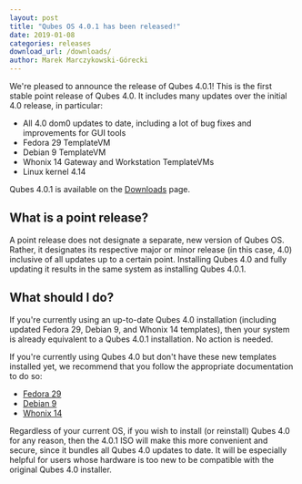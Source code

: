 ```yaml
---
layout: post
title: "Qubes OS 4.0.1 has been released!"
date: 2019-01-08
categories: releases
download_url: /downloads/
author: Marek Marczykowski-Górecki
---
```


We're pleased to announce the release of Qubes 4.0.1! This is the first
stable point release of Qubes 4.0. It includes many updates over the
initial 4.0 release, in particular:

 - All 4.0 dom0 updates to date, including a lot of bug fixes and
   improvements for GUI tools
 - Fedora 29 TemplateVM
 - Debian 9 TemplateVM
 - Whonix 14 Gateway and Workstation TemplateVMs
 - Linux kernel 4.14

Qubes 4.0.1 is available on the [Downloads] page.


What is a point release?
------------------------

A point release does not designate a separate, new version of Qubes OS.
Rather, it designates its respective major or minor release (in this
case, 4.0) inclusive of all updates up to a certain point. Installing
Qubes 4.0 and fully updating it results in the same system as installing
Qubes 4.0.1.


What should I do?
-----------------

If you're currently using an up-to-date Qubes 4.0 installation
(including updated Fedora 29, Debian 9, and Whonix 14 templates), then
your system is already equivalent to a Qubes 4.0.1 installation. No
action is needed.

If you're currently using Qubes 4.0 but don't have these new templates
installed yet, we recommend that you follow the appropriate
documentation to do so:

 - [Fedora 29]
 - [Debian 9]
 - [Whonix 14]

Regardless of your current OS, if you wish to install (or reinstall)
Qubes 4.0 for any reason, then the 4.0.1 ISO will make this more
convenient and secure, since it bundles all Qubes 4.0 updates to date.
It will be especially helpful for users whose hardware is too new to be
compatible with the original Qubes 4.0 installer.


[Downloads]: https://www.qubes-os.org/downloads/
[Fedora 29]: https://www.qubes-os.org/doc/template/fedora/upgrade-28-to-29/
[Debian 9]: https://www.qubes-os.org/doc/template/debian/upgrade-8-to-9/
[Whonix 14]: https://www.whonix.org/wiki/Upgrading_Whonix_13_to_Whonix_14
